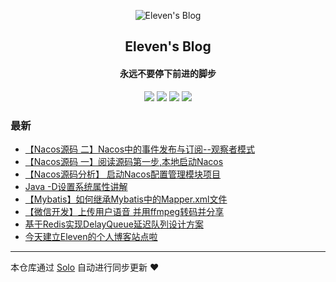 <p align="center"><img alt="Eleven's Blog" src="https://static.b3log.org/images/brand/solo-32.png"></p><h2 align="center">
Eleven's Blog
</h2>

<h4 align="center">永远不要停下前进的脚步</h4>
<p align="center"><a title="Eleven's Blog" target="_blank" href="https://github.com/shirenchuang/solo-blog"><img src="https://img.shields.io/github/last-commit/shirenchuang/solo-blog.svg?style=flat-square&color=FF9900"></a>
<a title="GitHub repo size in bytes" target="_blank" href="https://github.com/shirenchuang/solo-blog"><img src="https://img.shields.io/github/repo-size/shirenchuang/solo-blog.svg?style=flat-square"></a>
<a title="Solo Version" target="_blank" href="https://github.com/b3log/solo/releases"><img src="https://img.shields.io/badge/solo-3.6.3-f1e05a.svg?style=flat-square&color=blueviolet"></a>
<a title="Hits" target="_blank" href="https://github.com/b3log/hits"><img src="https://hits.b3log.org/shirenchuang/solo-blog.svg"></a></p>

### 最新

* [【Nacos源码 二】Nacos中的事件发布与订阅--观察者模式](http://blog.xiao2go.com/articles/2019/08/21/1566358386014.html)
* [【Nacos源码 一】阅读源码第一步,本地启动Nacos](http://blog.xiao2go.com/articles/2019/08/20/1566289182119.html)
* [【Nacos源码分析】 启动Nacos配置管理模块项目](http://blog.xiao2go.com/articles/2019/08/15/1565866731149.html)
* [Java -D设置系统属性讲解](http://blog.xiao2go.com/articles/2019/08/15/1565861655572.html)
* [【Mybatis】如何继承Mybatis中的Mapper.xml文件](http://blog.xiao2go.com/articles/2019/08/15/1565846912291.html)
* [【微信开发】上传用户语音 并用ffmpeg转码并分享](http://blog.xiao2go.com/articles/2019/08/15/1565839188597.html)
* [基于Redis实现DelayQueue延迟队列设计方案](http://blog.xiao2go.com/articles/2019/08/14/1565796937508.html)
* [今天建立Eleven的个人博客站点啦](http://blog.xiao2go.com/articles/2019/08/14/1565794967222.html)



---

本仓库通过 [Solo](https://github.com/b3log/solo) 自动进行同步更新 ❤️ 